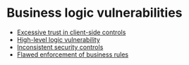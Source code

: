 # Business logic vulnerabilities

* [Excessive trust in client-side controls](excessive-trust-in-client-side-controls.md)
* [High-level logic vulnerability](high-level-logic-vulnerability.md)
* [Inconsistent security controls](inconsistent-security-controls.md)
* [Flawed enforcement of business rules](flawed-enforcement-of-business-rules.md)
